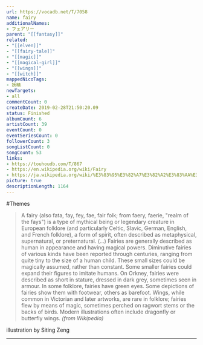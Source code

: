 ```yaml
---
url: https://vocadb.net/T/7058
name: fairy
additionalNames: 
- フェアリー
parent: "[[fantasy]]"
related:
- "[[elven]]"
- "[[fairy-tale]]"
- "[[magic]]"
- "[[magical-girl]]"
- "[[wings]]"
- "[[witch]]"
mappedNicoTags:
- 妖精
newTargets:
- all
commentCount: 0
createDate: 2019-02-28T21:50:20.09
status: Finished
albumCount: 6
artistCount: 39
eventCount: 0
eventSeriesCount: 0
followerCount: 3
songListCount: 0
songCount: 53
links: 
- https://touhoudb.com/T/867
- https://en.wikipedia.org/wiki/Fairy
- https://ja.wikipedia.org/wiki/%E3%83%95%E3%82%A7%E3%82%A2%E3%83%AA%E3%83%BC
picture: true
descriptionLength: 1164
---
```


#Themes

> A fairy (also fata, fay, fey, fae, fair folk; from faery, faerie, "realm of the fays") is a type of mythical being or legendary creature in European folklore (and particularly Celtic, Slavic, German, English, and French folklore), a form of spirit, often described as metaphysical, supernatural, or preternatural.
(...)
> Fairies are generally described as human in appearance and having magical powers.
Diminutive fairies of various kinds have been reported through centuries, ranging from quite tiny to the size of a human child.
These small sizes could be magically assumed, rather than constant.
Some smaller fairies could expand their figures to imitate humans.
On Orkney, fairies were described as short in stature, dressed in dark grey, sometimes seen in armour.
In some folklore, fairies have green eyes.
Some depictions of fairies show them with footwear, others as barefoot.
Wings, while common in Victorian and later artworks, are rare in folklore; fairies flew by means of magic, sometimes perched on ragwort stems or the backs of birds.
Modern illustrations often include dragonfly or butterfly wings.
*(from Wikipedia)*

illustration by Siting Zeng

---

